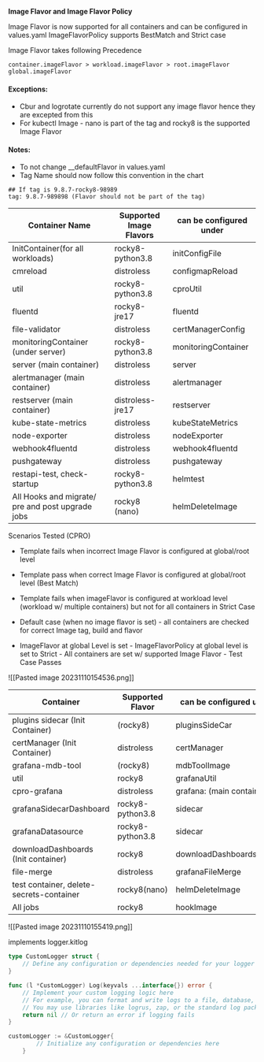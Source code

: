 

**Image Flavor and Image Flavor Policy**

Image Flavor is now supported for all containers and can be configured in values.yaml
ImageFlavorPolicy supports BestMatch and Strict case

Image Flavor takes following Precedence

	container.imageFlavor > workload.imageFlavor > root.imageFlavor global.imageFlavor

#### Exceptions:
- Cbur and logrotate currently do not support any image flavor hence they are excepted from this
- For kubectl Image - nano is part of the tag and rocky8 is the supported Image Flavor

#### Notes:
- To not change __defaultFlavor in values.yaml
- Tag Name should now follow this convention in the chart
```
## If tag is 9.8.7-rocky8-98989
tag: 9.8.7-989898 (Flavor should not be part of the tag)
```



| Container Name                                   | Supported Image Flavors | can be configured under |
| ------------------------------------------------ | ----------------------- | ----------------------- |
| InitContainer(for all workloads)                 | rocky8-python3.8        | initConfigFile          |
| cmreload                                         | distroless              | configmapReload         |
| util                                             | rocky8-python3.8        | cproUtil                |
| fluentd                                          | rocky8-jre17            | fluentd                 |
| file-validator                                   | distroless              | certManagerConfig       |
| monitoringContainer (under server)               | rocky8-python3.8        | monitoringContainer     |
| server (main container)                          | distroless              | server                  |
| alertmanager (main container)                    | distroless              | alertmanager            |
| restserver (main container)                      | distroless-jre17        | restserver              |
| kube-state-metrics                               | distroless              | kubeStateMetrics        |
| node-exporter                                    | distroless              | nodeExporter            |
| webhook4fluentd                                  | distroless              | webhook4fluentd         |
| pushgateway                                      | distroless              | pushgateway             |
| restapi-test,       check-startup                | rocky8-python3.8        | helmtest                |
| All Hooks and migrate/ pre and post upgrade jobs | rocky8 (nano)           | helmDeleteImage         |


Scenarios Tested (CPRO)

- Template fails when incorrect Image Flavor is configured at global/root level
-  Template pass when correct Image Flavor is configured at global/root level (Best Match)
- Template fails when imageFlavor is configured at workload level (workload w/ multiple containers) but not for all containers in Strict Case

-  Default case (when no image flavor is set) - all containers are checked for correct Image tag, build and flavor 
-    ImageFlavor at global Level  is set
	- ImageFlavorPolicy at global level is set to Strict
	- All containers are set w/ supported Image Flavor 
	- Test Case Passes


![[Pasted image 20231110154536.png]]

| Container                                | Supported Flavor | can be configured under   |
| ---------------------------------------- | ---------------- | ------------------------- |
| plugins sidecar (Init Container)         | (rocky8)         | pluginsSideCar            |
| certManager (Init Container)             | distroless       | certManager               |
| grafana-mdb-tool                         | (rocky8)         | mdbToolImage              |
| util                                     | rocky8           | grafanaUtil               |
| cpro-grafana                             | distroless       | grafana: (main container) |
| grafanaSidecarDashboard                  | rocky8-python3.8 | sidecar                   |
| grafanaDatasource                        | rocky8-python3.8 | sidecar                   |
| downloadDashboards (Init container)      | rocky8           | downloadDashboardsImage   |
| file-merge                               | distroless       | grafanaFileMerge          |
| test container, delete-secrets-container | rocky8(nano)     | helmDeleteImage           |
| All jobs                                 | rocky8           | hookImage                 |


![[Pasted image 20231110155419.png]]




implements logger.kitlog
```go
type CustomLogger struct {
    // Define any configuration or dependencies needed for your logger
}
```

```go
func (l *CustomLogger) Log(keyvals ...interface{}) error {
    // Implement your custom logging logic here
    // For example, you can format and write logs to a file, database, or external service
    // You may use libraries like logrus, zap, or the standard log package for this purpose
    return nil // Or return an error if logging fails
}
```


```go
customLogger := &CustomLogger{
        // Initialize any configuration or dependencies here
    }
```


